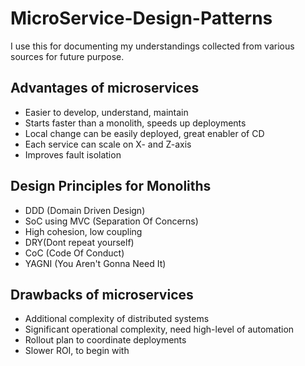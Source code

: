# MicroService-Design-Patterns

I use this for documenting my understandings collected from various sources for future purpose. 

## Advantages of microservices
- Easier to develop, understand, maintain
- Starts faster than a monolith, speeds up deployments
- Local change can be easily deployed, great enabler of CD
- Each service can scale on X- and Z-axis
- Improves fault isolation 

## Design Principles for Monoliths
- DDD (Domain Driven Design)
- SoC using MVC (Separation Of Concerns)
- High cohesion, low coupling
- DRY(Dont repeat yourself)
- CoC (Code Of Conduct)
- YAGNI (You Aren't Gonna Need It)

## Drawbacks of microservices
- Additional complexity of distributed systems
- Significant operational complexity, need high-level
of automation
- Rollout plan to coordinate deployments
- Slower ROI, to begin with
